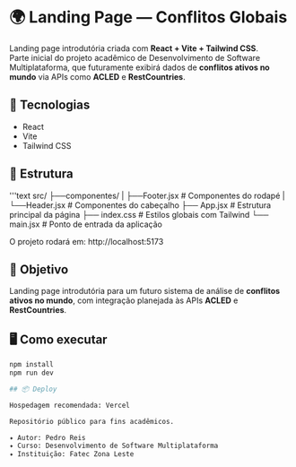 # 🌍 Landing Page — Conflitos Globais

Landing page introdutória criada com **React + Vite + Tailwind CSS**.  
Parte inicial do projeto acadêmico de Desenvolvimento de Software Multiplataforma, que futuramente exibirá dados de **conflitos ativos no mundo** via APIs como **ACLED** e **RestCountries**.

## 🚀 Tecnologias
- React
- Vite
- Tailwind CSS

## 🧱 Estrutura
'''text
src/
├──componentes/
|       ├──Footer.jsx # Componentes do rodapé
|       └──Header.jsx # Componentes do cabeçalho
├── App.jsx # Estrutura principal da página
├── index.css # Estilos globais com Tailwind
└── main.jsx # Ponto de entrada da aplicação

O projeto rodará em: http://localhost:5173

## 🎯 Objetivo
Landing page introdutória para um futuro sistema de análise de **conflitos ativos no mundo**, com integração planejada às APIs **ACLED** e **RestCountries**.

## 🖥️ Como executar
```bash
npm install
npm run dev

## 📦 Deploy

Hospedagem recomendada: Vercel

Repositório público para fins acadêmicos.

✦ Autor: Pedro Reis
✦ Curso: Desenvolvimento de Software Multiplataforma
✦ Instituição: Fatec Zona Leste 
